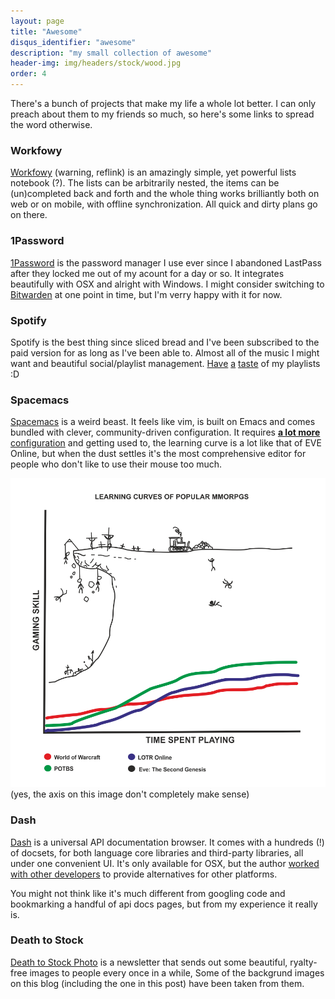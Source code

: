 ```yaml
---
layout: page
title: "Awesome"
disqus_identifier: "awesome"
description: "my small collection of awesome"
header-img: img/headers/stock/wood.jpg
order: 4
---
```


There's a bunch of projects that make my life a whole lot better. I can only
preach about them to my friends so much, so here's some links to spread the word
otherwise.

### Workfowy

[Workfowy](https://workflowy.com/invite/2148a9f5.emlx) (warning, reflink)
is an amazingly simple, yet powerful lists notebook (?). The lists
can be arbitrarily nested, the items can be (un)completed back and forth and
the whole thing works brilliantly both on web or on mobile, with offline
synchronization. All quick and dirty plans go on there.

### 1Password

[1Password](https://1password.com/) is the password manager I use ever since
I abandoned LastPass after they locked me out of my acount for a day or so.
It integrates beautifully with OSX and alright with Windows. I might consider
switching to [Bitwarden](https://bitwarden.com/) at one point in time, but
I'm verry happy with it for now.

### Spotify

Spotify is the best thing since sliced bread and I've been subscribed to the
paid version for as long as I've been able to. Almost all of the music I might
want and beautiful social/playlist management.
[Have](https://open.spotify.com/user/nietaki/playlist/5EHJYv5cK5tqXwSj9CMXmz)
[a](https://open.spotify.com/user/nietaki/playlist/1waPh7U4HMJSgZ2M3XWQ5L)
[taste](https://open.spotify.com/user/nietaki/playlist/6h5WGhoFCkrmy3cGMGSGqF)
 of my playlists :D

### Spacemacs

[Spacemacs](http://spacemacs.org/) is a weird beast. It feels like vim, is
built on Emacs and comes bundled with clever, community-driven configuration.
It requires 
[**a lot more** configuration](https://github.com/nietaki/dotty-dotfiles/blob/master/files/.spacemacs)
and getting used to, the learning curve
is a lot like that of EVE Online, but when the dust settles it's
the most comprehensive editor for people who don't like to use their mouse too
much.

![EVE Online learning curve](/img/learning_curve.png)
(yes, the axis on this image don't completely make sense)

### Dash
[Dash](https://kapeli.com/dash) is a universal API documentation browser.
It comes with a hundreds (!) of docsets, for both language core libraries and
third-party libraries, all under one convenient UI. It's only available
for OSX, but the author 
[worked with other developers](https://blog.kapeli.com/dash-for-ios-android-windows-or-linux)
to provide alternatives for other platforms.

You might not think like it's much different from googling code and
bookmarking a handful of api docs pages, but from my experience it really is.

### Death to Stock

[Death to Stock Photo](https://deathtothestockphoto.com/) is a newsletter that
sends out some beautiful, ryalty-free images to people every once in a while,
Some of the backgrund images on this blog (including the one in this post)
have been taken from them.
